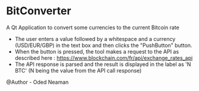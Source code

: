 # BitConverter
A Qt Application to convert some currencies to the current Bitcoin rate

- The user enters a value followed by a whitespace and a currency (USD/EUR/GBP)  in the text box and then clicks the "PushButton" button.
- When the button is pressed, the tool makes a request to the API as described here : https://www.blockchain.com/fr/api/exchange_rates_api
- The API response is parsed and the result is displayed in the label as 'N BTC' (N being the value from the API call response)

@Author - Oded Neaman
